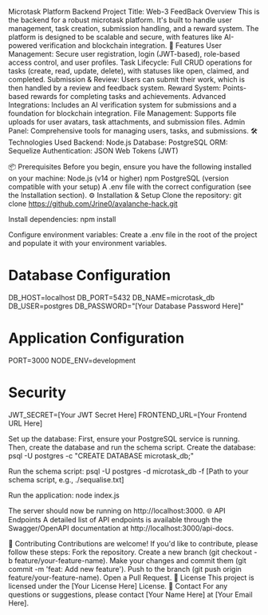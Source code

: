 Microtask Platform Backend
Project Title: Web-3 FeedBack
Overview
This is the backend for a robust microtask platform. It's built to handle user management, task creation, submission handling, and a reward system. The platform is designed to be scalable and secure, with features like AI-powered verification and blockchain integration.
🚀 Features
User Management: Secure user registration, login (JWT-based), role-based access control, and user profiles.
Task Lifecycle: Full CRUD operations for tasks (create, read, update, delete), with statuses like open, claimed, and completed.
Submission & Review: Users can submit their work, which is then handled by a review and feedback system.
Reward System: Points-based rewards for completing tasks and achievements.
Advanced Integrations: Includes an AI verification system for submissions and a foundation for blockchain integration.
File Management: Supports file uploads for user avatars, task attachments, and submission files.
Admin Panel: Comprehensive tools for managing users, tasks, and submissions.
🛠️ Technologies Used
Backend: Node.js
Database: PostgreSQL
ORM: Sequelize
Authentication: JSON Web Tokens (JWT)

📦 Prerequisites
Before you begin, ensure you have the following installed on your machine:
Node.js (v14 or higher)
npm
PostgreSQL (version compatible with your setup)
A .env file with the correct configuration (see the Installation section).
⚙️ Installation & Setup
Clone the repository:
git clone https://github.com/Jrine0/avalanche-hack.git


Install dependencies:
npm install


Configure environment variables:
Create a .env file in the root of the project and populate it with your environment variables.
# Database Configuration
DB_HOST=localhost
DB_PORT=5432
DB_NAME=microtask_db
DB_USER=postgres
DB_PASSWORD="[Your Database Password Here]"

# Application Configuration
PORT=3000
NODE_ENV=development

# Security
JWT_SECRET=[Your JWT Secret Here]
FRONTEND_URL=[Your Frontend URL Here]


Set up the database:
First, ensure your PostgreSQL service is running. Then, create the database and run the schema script.
Create the database:
psql -U postgres -c "CREATE DATABASE microtask_db;"


Run the schema script:
psql -U postgres -d microtask_db -f [Path to your schema script, e.g., ./sequalise.txt]


Run the application:
node index.js

The server should now be running on http://localhost:3000.
🌐 API Endpoints
A detailed list of API endpoints is available through the Swagger/OpenAPI documentation at http://localhost:3000/api-docs.

🤝 Contributing
Contributions are welcome! If you'd like to contribute, please follow these steps:
Fork the repository.
Create a new branch (git checkout -b feature/your-feature-name).
Make your changes and commit them (git commit -m 'feat: Add new feature').
Push to the branch (git push origin feature/your-feature-name).
Open a Pull Request.
📝 License
This project is licensed under the [Your License Here] License.
📧 Contact
For any questions or suggestions, please contact [Your Name Here] at [Your Email Here].
